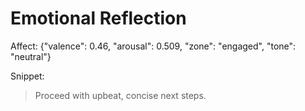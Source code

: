 # Emotional Reflection

Affect: {"valence": 0.46, "arousal": 0.509, "zone": "engaged", "tone": "neutral"}

Snippet:
> Proceed with upbeat, concise next steps.
